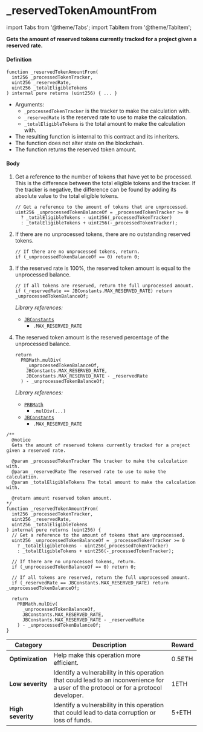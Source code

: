 # _reservedTokenAmountFrom

import Tabs from '@theme/Tabs';
import TabItem from '@theme/TabItem';

<Tabs>
<TabItem value="Step by step" label="Step by step">

**Gets the amount of reserved tokens currently tracked for a project given a reserved rate.**

#### Definition

```
function _reservedTokenAmountFrom(
  int256 _processedTokenTracker,
  uint256 _reservedRate,
  uint256 _totalEligibleTokens
) internal pure returns (uint256) { ... }
```

* Arguments:
  * `_processedTokenTracker` is the tracker to make the calculation with.
  * `_reservedRate` is the reserved rate to use to make the calculation.
  * `_totalEligibleTokens` is the total amount to make the calculation with.
* The resulting function is internal to this contract and its inheriters. 
* The function does not alter state on the blockchain.
* The function returns the reserved token amount.

#### Body

1.  Get a reference to the number of tokens that have yet to be processed. This is the difference between the total eligible tokens and the tracker. If the tracker is negative, the difference can be found by adding its absolute value to the total eligible tokens.

    ```
    // Get a reference to the amount of tokens that are unprocessed.
    uint256 _unprocessedTokenBalanceOf = _processedTokenTracker >= 0
      ? _totalEligibleTokens - uint256(_processedTokenTracker)
      : _totalEligibleTokens + uint256(-_processedTokenTracker);
    ```
2.  If there are no unprocessed tokens, there are no outstanding reserved tokens.

    ```
    // If there are no unprocessed tokens, return.
    if (_unprocessedTokenBalanceOf == 0) return 0;
    ```
3.  If the reserved rate is 100%, the reserved token amount is equal to the unprocessed balance.

    ```
    // If all tokens are reserved, return the full unprocessed amount.
    if (_reservedRate == JBConstants.MAX_RESERVED_RATE) return _unprocessedTokenBalanceOf;
    ```

    _Library references:_

    * [`JBConstants`](/dev/api/libraries/jbconstants.md)
      * `.MAX_RESERVED_RATE`
4.  The reserved token amount is the reserved percentage of the unprocessed balance.

    ```
    return
      PRBMath.mulDiv(
        _unprocessedTokenBalanceOf,
        JBConstants.MAX_RESERVED_RATE,
        JBConstants.MAX_RESERVED_RATE - _reservedRate
      ) - _unprocessedTokenBalanceOf;
    ```

    _Library references:_

    * [`PRBMath`](https://github.com/hifi-finance/prb-math/blob/main/contracts/PRBMath.sol)
      * `.mulDiv(...)`
    * [`JBConstants`](/dev/api/libraries/jbconstants.md)
      * `.MAX_RESERVED_RATE`

</TabItem>

<TabItem value="Only code" label="Only code">

```
/**
  @notice
  Gets the amount of reserved tokens currently tracked for a project given a reserved rate.

  @param _processedTokenTracker The tracker to make the calculation with.
  @param _reservedRate The reserved rate to use to make the calculation.
  @param _totalEligibleTokens The total amount to make the calculation with.

  @return amount reserved token amount.
*/
function _reservedTokenAmountFrom(
  int256 _processedTokenTracker,
  uint256 _reservedRate,
  uint256 _totalEligibleTokens
) internal pure returns (uint256) {
  // Get a reference to the amount of tokens that are unprocessed.
  uint256 _unprocessedTokenBalanceOf = _processedTokenTracker >= 0 
    ? _totalEligibleTokens - uint256(_processedTokenTracker)
    : _totalEligibleTokens + uint256(-_processedTokenTracker);

  // If there are no unprocessed tokens, return.
  if (_unprocessedTokenBalanceOf == 0) return 0;

  // If all tokens are reserved, return the full unprocessed amount.
  if (_reservedRate == JBConstants.MAX_RESERVED_RATE) return _unprocessedTokenBalanceOf;

  return
    PRBMath.mulDiv(
      _unprocessedTokenBalanceOf,
      JBConstants.MAX_RESERVED_RATE,
      JBConstants.MAX_RESERVED_RATE - _reservedRate
    ) - _unprocessedTokenBalanceOf;
}
```

</TabItem>

<TabItem value="Bug bounty" label="Bug bounty">

| Category          | Description                                                                                                                            | Reward |
| ----------------- | -------------------------------------------------------------------------------------------------------------------------------------- | ------ |
| **Optimization**  | Help make this operation more efficient.                                                                                               | 0.5ETH |
| **Low severity**  | Identify a vulnerability in this operation that could lead to an inconvenience for a user of the protocol or for a protocol developer. | 1ETH   |
| **High severity** | Identify a vulnerability in this operation that could lead to data corruption or loss of funds.                                        | 5+ETH  |

</TabItem>
</Tabs>
